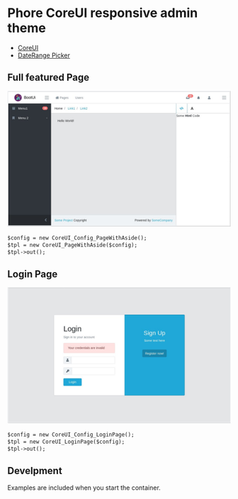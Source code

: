 # Phore CoreUI responsive admin theme

- [CoreUI](https://coreui.io/demo/#main.html) 
- [DateRange Picker](http://daterangepicker.com/#examples)

## Full featured Page
![Screenshot](doc/screenshot-full.jpg)

```
$config = new CoreUI_Config_PageWithAside();
$tpl = new CoreUI_PageWithAside($config);
$tpl->out();
```


## Login Page
![Screenshot](doc/screenshot-login.jpg)

```
$config = new CoreUI_Config_LoginPage();
$tpl = new CoreUI_LoginPage($config);
$tpl->out();
```

## Develpment

Examples are included when you start the container.